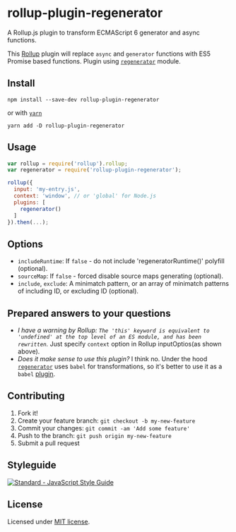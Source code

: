 # rollup-plugin-regenerator
A Rollup.js plugin to transform ECMAScript 6 generator and async functions.

This [Rollup](http://rollupjs.org/) plugin will replace `async` and `generator` functions with ES5 Promise based functions.
Plugin using [`regenerator`](https://github.com/facebook/regenerator/) module.

## Install
```
npm install --save-dev rollup-plugin-regenerator
```
or with [`yarn`](https://yarnpkg.com/)
```
yarn add -D rollup-plugin-regenerator
```

## Usage
```js
var rollup = require('rollup').rollup;
var regenerator = require('rollup-plugin-regenerator');

rollup({
  input: 'my-entry.js',
  context: 'window', // or 'global' for Node.js
  plugins: [
    regenerator()
  ]
}).then(...);
```

## Options
* `includeRuntime`: If `false` - do not include 'regeneratorRuntime()' polyfill (optional).
* `sourceMap`: If `false` - forced disable source maps generating (optional).
* `include`, `exclude`: A minimatch pattern, or an array of minimatch patterns of including ID, or excluding ID (optional).

## Prepared answers to your questions
- *I have a warning by Rollup: `The 'this' keyword is equivalent to 'undefined' at the top level of an ES module, and has been rewritten`.* Just specify `context` option in Rollup inputOptios(as shown above).
- *Does it make sense to use this plugin?* I think no. Under the hood [`regenerator`](https://github.com/facebook/regenerator) uses `babel` for transformations, so it's better to use it as a `babel` [plugin](https://github.com/babel/babel/tree/master/packages/babel-plugin-transform-regenerator).

## Contributing
1. Fork it!
2. Create your feature branch: `git checkout -b my-new-feature`
3. Commit your changes: `git commit -am 'Add some feature'`
4. Push to the branch: `git push origin my-new-feature`
5. Submit a pull request

## Styleguide
[![Standard - JavaScript Style Guide](https://cdn.rawgit.com/feross/standard/master/badge.svg)](https://github.com/feross/standard)

## License
Licensed under [MIT license](LICENSE).
